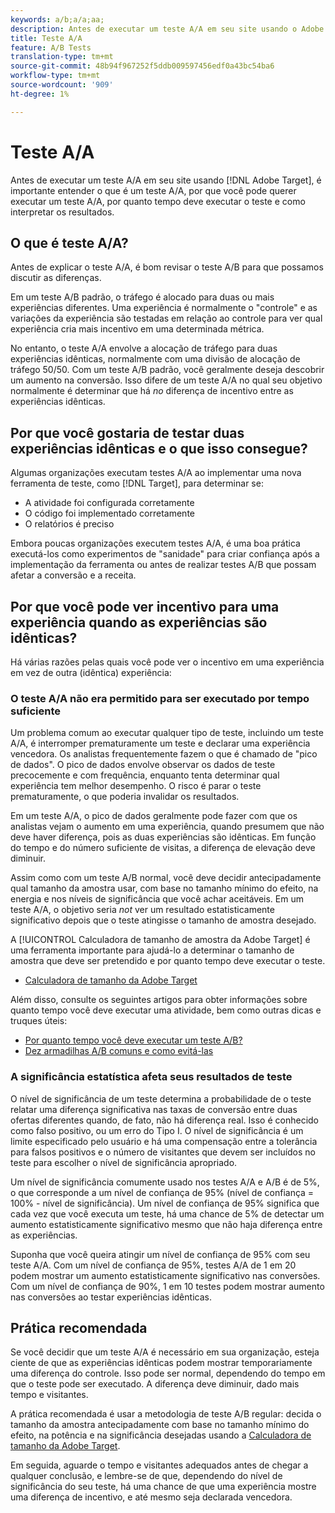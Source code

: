 ```yaml
---
keywords: a/b;a/a;aa;
description: Antes de executar um teste A/A em seu site usando o Adobe Target, é importante entender o que é um teste A/A, por que você pode querer executar um teste A/A, por quanto tempo deve executar o teste e como interpretar os resultados.
title: Teste A/A
feature: A/B Tests
translation-type: tm+mt
source-git-commit: 48b94f967252f5ddb009597456edf0a43bc54ba6
workflow-type: tm+mt
source-wordcount: '909'
ht-degree: 1%

---
```



# Teste A/A

Antes de executar um teste A/A em seu site usando [!DNL Adobe Target], é importante entender o que é um teste A/A, por que você pode querer executar um teste A/A, por quanto tempo deve executar o teste e como interpretar os resultados.

## O que é teste A/A?

Antes de explicar o teste A/A, é bom revisar o teste A/B para que possamos discutir as diferenças.

Em um teste A/B padrão, o tráfego é alocado para duas ou mais experiências diferentes. Uma experiência é normalmente o &quot;controle&quot; e as variações da experiência são testadas em relação ao controle para ver qual experiência cria mais incentivo em uma determinada métrica.

No entanto, o teste A/A envolve a alocação de tráfego para duas experiências idênticas, normalmente com uma divisão de alocação de tráfego 50/50. Com um teste A/B padrão, você geralmente deseja descobrir um aumento na conversão. Isso difere de um teste A/A no qual seu objetivo normalmente é determinar que há *no* diferença de incentivo entre as experiências idênticas.

## Por que você gostaria de testar duas experiências idênticas e o que isso consegue?

Algumas organizações executam testes A/A ao implementar uma nova ferramenta de teste, como [!DNL Target], para determinar se:

* A atividade foi configurada corretamente
* O código foi implementado corretamente
* O relatórios é preciso

Embora poucas organizações executem testes A/A, é uma boa prática executá-los como experimentos de &quot;sanidade&quot; para criar confiança após a implementação da ferramenta ou antes de realizar testes A/B que possam afetar a conversão e a receita.

## Por que você pode ver incentivo para uma experiência quando as experiências são idênticas?

Há várias razões pelas quais você pode ver o incentivo em uma experiência em vez de outra (idêntica) experiência:

### O teste A/A não era permitido para ser executado por tempo suficiente

Um problema comum ao executar qualquer tipo de teste, incluindo um teste A/A, é interromper prematuramente um teste e declarar uma experiência vencedora. Os analistas frequentemente fazem o que é chamado de &quot;pico de dados&quot;. O pico de dados envolve observar os dados de teste precocemente e com frequência, enquanto tenta determinar qual experiência tem melhor desempenho. O risco é parar o teste prematuramente, o que poderia invalidar os resultados.

Em um teste A/A, o pico de dados geralmente pode fazer com que os analistas vejam o aumento em uma experiência, quando presumem que não deve haver diferença, pois as duas experiências são idênticas. Em função do tempo e do número suficiente de visitas, a diferença de elevação deve diminuir.

Assim como com um teste A/B normal, você deve decidir antecipadamente qual tamanho da amostra usar, com base no tamanho mínimo do efeito, na energia e nos níveis de significância que você achar aceitáveis. Em um teste A/A, o objetivo seria *not* ver um resultado estatisticamente significativo depois que o teste atingisse o tamanho de amostra desejado.

A [!UICONTROL Calculadora de tamanho de amostra da Adobe Target] é uma ferramenta importante para ajudá-lo a determinar o tamanho de amostra que deve ser pretendido e por quanto tempo deve executar o teste.

* [Calculadora de tamanho da Adobe Target](/help/c-activities/t-test-ab/sample-size-determination.md#section_6B8725BD704C4AFE939EF2A6B6E834E6)

Além disso, consulte os seguintes artigos para obter informações sobre quanto tempo você deve executar uma atividade, bem como outras dicas e truques úteis:

* [Por quanto tempo você deve executar um teste A/B?](/help/c-activities/t-test-ab/sample-size-determination.md)
* [Dez armadilhas A/B comuns e como evitá-las](/help/c-activities/t-test-ab/common-ab-testing-pitfalls.md)

### A significância estatística afeta seus resultados de teste

O nível de significância de um teste determina a probabilidade de o teste relatar uma diferença significativa nas taxas de conversão entre duas ofertas diferentes quando, de fato, não há diferença real. Isso é conhecido como falso positivo, ou um erro do Tipo I. O nível de significância é um limite especificado pelo usuário e há uma compensação entre a tolerância para falsos positivos e o número de visitantes que devem ser incluídos no teste para escolher o nível de significância apropriado.

Um nível de significância comumente usado nos testes A/A e A/B é de 5%, o que corresponde a um nível de confiança de 95% (nível de confiança = 100% - nível de significância). Um nível de confiança de 95% significa que cada vez que você executa um teste, há uma chance de 5% de detectar um aumento estatisticamente significativo mesmo que não haja diferença entre as experiências.

Suponha que você queira atingir um nível de confiança de 95% com seu teste A/A. Com um nível de confiança de 95%, testes A/A de 1 em 20 podem mostrar um aumento estatisticamente significativo nas conversões. Com um nível de confiança de 90%, 1 em 10 testes podem mostrar aumento nas conversões ao testar experiências idênticas.

## Prática recomendada

Se você decidir que um teste A/A é necessário em sua organização, esteja ciente de que as experiências idênticas podem mostrar temporariamente uma diferença do controle. Isso pode ser normal, dependendo do tempo em que o teste pode ser executado. A diferença deve diminuir, dado mais tempo e visitantes.

A prática recomendada é usar a metodologia de teste A/B regular: decida o tamanho da amostra antecipadamente com base no tamanho mínimo do efeito, na potência e na significância desejadas usando a [Calculadora de tamanho da Adobe Target](/help/c-activities/t-test-ab/sample-size-determination.md#section_6B8725BD704C4AFE939EF2A6B6E834E6).

Em seguida, aguarde o tempo e visitantes adequados antes de chegar a qualquer conclusão, e lembre-se de que, dependendo do nível de significância do seu teste, há uma chance de que uma experiência mostre uma diferença de incentivo, e até mesmo seja declarada vencedora.
